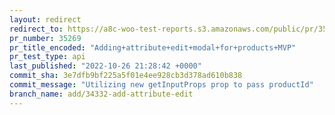 ```yaml
---
layout: redirect
redirect_to: https://a8c-woo-test-reports.s3.amazonaws.com/public/pr/35269/api/index.html
pr_number: 35269
pr_title_encoded: "Adding+attribute+edit+modal+for+products+MVP"
pr_test_type: api
last_published: "2022-10-26 21:28:42 +0000"
commit_sha: 3e7dfb9bf225a5f01e4ee928cb3d378ad610b838
commit_message: "Utilizing new getInputProps prop to pass productId"
branch_name: add/34332-add-attribute-edit
---
```

